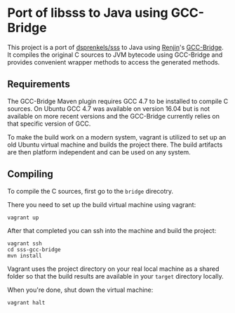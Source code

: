 # Port of libsss to Java using GCC-Bridge

This project is a port of [dsprenkels/sss](https://github.com/dsprenkels/sss)
to Java using [Renjin](https://github.com/bedatadriven/renjin)'s
[GCC-Bridge](https://github.com/bedatadriven/renjin/tree/master/tools/gcc-bridge).
It compiles the original C sources to JVM bytecode using GCC-Bridge
and provides convenient wrapper methods to access the generated methods.

## Requirements

The GCC-Bridge Maven plugin requires GCC 4.7 to be installed to compile C
sources. On Ubuntu GCC 4.7 was available on version 16.04 but is not available
on more recent versions and the GCC-Bridge currently relies on that specific
version of GCC.

To make the build work on a modern system, vagrant is utilized to set up
an old Ubuntu virtual machine and builds the project there. The build
artifacts are then platform independent and can be used on any system.

## Compiling

To compile the C sources, first go to the `bridge` direcotry.

There you need to set up the build virtual machine using vagrant:

    vagrant up

After that completed you can ssh into the machine and build the project:

    vagrant ssh
    cd sss-gcc-bridge
    mvn install

Vagrant uses the project directory on your real local machine as a shared folder
so that the build results are available in your `target` directory locally.

When you're done, shut down the virtual machine:

    vagrant halt
